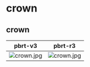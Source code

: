 # crown
## crown
|pbrt-v3|pbrt-r3|
|---|---|
|![crown.jpg](../v3/crown/crown.jpg)|![crown.jpg](../r3/crown/crown.jpg)|
